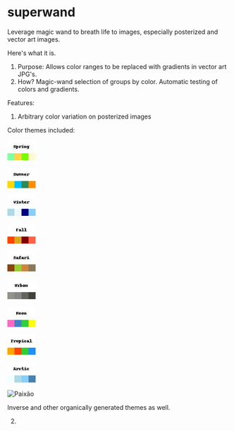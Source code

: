 # superwand
Leverage magic wand to breath life to images, especially posterized and vector art images.

Here's what it is.

1. Purpose: Allows color ranges to be replaced with gradients in vector art JPG's.
2. How? Magic-wand selection of groups by color. Automatic testing of colors and gradients.

Features:

1. Arbitrary color variation on posterized images

Color themes included:

![Spring](/themes_jpgs/SpringTheme.jpg)

![Summer](/themes_jpgs/SummerTheme.jpg)

![Winter](/themes_jpgs/WinterTheme.jpg)

![Fall](/themes_jpgs/FallTheme.jpg)

![Safari](/themes_jpgs/SafariTheme.jpg)

![Urban](/themes_jpgs/UrbanTheme.jpg)

![Neon](/themes_jpgs/NeonTheme.jpg)

![Tropical](/themes_jpgs/TropicalTheme.jpg)

![Arctic](/themes_jpgs/ArcticTheme.jpg)

![Paixão](/themes_jpgs/PaixãoTheme.jpg)

Inverse and other organically generated themes as well.

2. 
